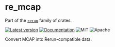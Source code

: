 # re_mcap

Part of the [`rerun`](https://github.com/rerun-io/rerun) family of crates.

[![Latest version](https://img.shields.io/crates/v/re_mcap)](https://crates.io/crates/re_mcap?speculative-link)
[![Documentation](https://docs.rs/re_mcap/badge.svg)](https://docs.rs/re_mcap?speculative-link)
![MIT](https://img.shields.io/badge/license-MIT-blue.svg)
![Apache](https://img.shields.io/badge/license-Apache-blue.svg)

Convert MCAP into Rerun-compatible data.

